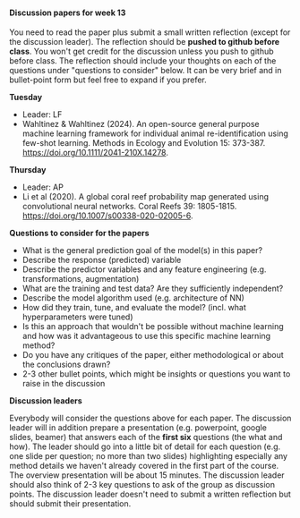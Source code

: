 

#### Discussion papers for week 13

You need to read the paper plus submit a small written reflection (except for the discussion leader). The reflection should be **pushed to github before class**.  You won't get credit for the discussion unless you push to github before class. The reflection should include your thoughts on each of the questions under "questions to consider" below. It can be very brief and in bullet-point form but feel free to expand if you prefer.



**Tuesday**

* Leader: LF
* Wahltinez & Wahltinez (2024). An open-source general purpose machine learning framework for individual animal re-identification using few-shot learning. Methods in Ecology and Evolution 15: 373-387. https://doi.org/10.1111/2041-210X.14278.



**Thursday**

* Leader: AP
* Li et al (2020). A global coral reef probability map generated using convolutional neural networks. Coral Reefs 39: 1805-1815. https://doi.org/10.1007/s00338-020-02005-6.



**Questions to consider for the papers**

  * What is the general prediction goal of the model(s) in this paper?
  * Describe the response (predicted) variable
  * Describe the predictor variables and any feature engineering (e.g. transformations, augmentation)
  * What are the training and test data? Are they sufficiently independent?
  * Describe the model algorithm used (e.g. architecture of NN)
  * How did they train, tune, and evaluate the model? (incl. what hyperparameters were tuned)
  * Is this an approach that wouldn't be possible without machine learning and how was it advantageous to use this specific machine learning method?
  * Do you have any critiques of the paper, either methodological or about the conclusions drawn?
  * 2-3 other bullet points, which might be insights or questions you want to raise in the discussion



**Discussion leaders**

Everybody will consider the questions above for each paper. The discussion leader will in addition prepare a presentation (e.g. powerpoint, google slides, beamer) that answers each of the **first six** questions (the what and how). The leader should go into a little bit of detail for each question (e.g. one slide per question; no more than two slides) highlighting especially any method details we haven't already covered in the first part of the course.  The overview presentation will be about 15 minutes. The discussion leader should also think of 2-3 key questions to ask of the group as discussion points. The discussion leader doesn't need to submit a written reflection but should submit their presentation.
